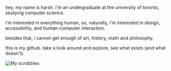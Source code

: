 hey, my name is harsh. i'm an undergraduate at the university of toronto, studying computer science.  

i'm interested in everything human, so, naturally, i'm interested in design, accessibility, and human–computer interaction.

besides that, i cannot get enough of art, history, math and philosophy.

this is my github. take a look around and explore, see what exists (and what doesn't).

![My scrobbles](https://lastfm-recently-played.vercel.app/api?user=bajwah&bg_color=000000&header_style=compact&count=10)
